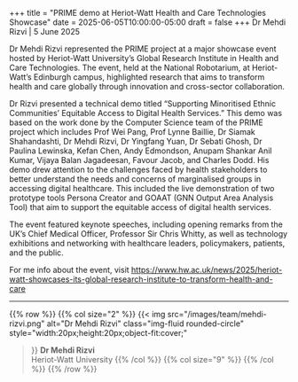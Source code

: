 +++
title = "PRIME demo at Heriot-Watt Health and Care Technologies Showcase"
date = 2025-06-05T10:00:00-05:00
draft = false
+++
Dr Mehdi Rizvi | 5 June 2025

Dr Mehdi Rizvi represented the PRIME project at a major showcase event hosted by Heriot-Watt University’s Global Research Institute in Health and Care Technologies. The event, held at the National Robotarium, at Heriot-Watt’s Edinburgh campus, highlighted research that aims to transform health and care globally through innovation and cross-sector collaboration.

Dr Rizvi presented a technical demo titled “Supporting Minoritised Ethnic Communities’ Equitable Access to Digital Health Services.” This demo was based on the work done by the Computer Science team of the PRIME project which includes Prof Wei Pang, Prof Lynne Baillie, Dr Siamak Shahandashti, Dr Mehdi Rizvi, Dr Yingfang Yuan, Dr Sebati Ghosh, Dr Paulina Lewinska, Kefan Chen, Andy Edmondson, Anupam Shankar Anil Kumar, Vijaya Balan Jagadeesan, Favour Jacob, and Charles Dodd. His demo drew attention to the challenges faced by health stakeholders to better understand the needs and concerns of marginalised groups in accessing digital healthcare. This included the live demonstration of two prototype tools Persona Creator and GOAAT (GNN Output Area Analysis Tool) that aim to support the equitable access of digital health services. 

The event featured keynote speeches, including opening remarks from the UK’s Chief Medical Officer, Professor Sir Chris Whitty, as well as technology exhibitions and networking with healthcare leaders, policymakers, patients, and the public.

For me info about the event, visit https://www.hw.ac.uk/news/2025/heriot-watt-showcases-its-global-research-institute-to-transform-health-and-care


---


{{% row %}}
{{% col size="2" %}}
{{< img
src="/images/team/mehdi-rizvi.png"
alt="Dr Mehdi Rizvi"
class="img-fluid rounded-circle"
style="width:20px;height:20px;object-fit:cover;"
>}}
**Dr Mehdi Rizvi**  
Heriot-Watt University
{{% /col %}}
{{% col size="9" %}}
{{% /col %}}
{{% /row %}}
